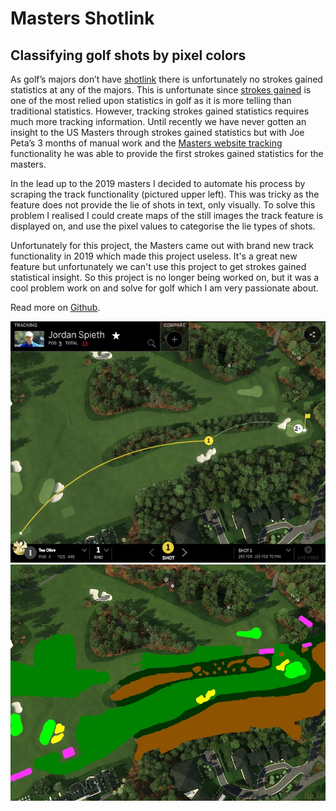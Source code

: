 # Masters Shotlink
## Classifying golf shots by pixel colors

As golf’s majors don’t have [shotlink](http://www.shotlink.com/) there is unfortunately no strokes gained statistics at any of the majors. This is unfortunate since [strokes gained](https://www.pgatour.com/news/2016/05/31/strokes-gained-defined.html) is one of the most relied upon statistics in golf as it is more telling than traditional statistics. However, tracking strokes gained statistics requires much more tracking information. Until recently we have never gotten an insight to the US Masters through strokes gained statistics but with Joe Peta’s 3 months of manual work and the [Masters website tracking](http://2018.masters.com/en_US/scores/track/track.html) functionality he was able to provide the first strokes gained statistics for the masters.

In the lead up to the 2019 masters I decided to automate his process by scraping the track functionality (pictured upper left). This was tricky as the feature does not provide the lie of shots in text, only visually. To solve this problem I realised I could create maps of the still images the track feature is displayed on, and use the pixel values to categorise the lie types of shots.

Unfortunately for this project, the Masters came out with brand new track functionality in 2019 which made this project useless. It's a great new feature but unfortunately we can't use this project to get strokes gained statistical insight. So this project is no longer being worked on, but it was a cool problem work on and solve for golf which I am very passionate about.

Read more on [Github](https://github.com/mattDavo/masters-shotlink).

![](/images/masters-shotlink/masters-shotlink1.jpg)
![](/images/masters-shotlink/masters-shotlink2.jpg)
